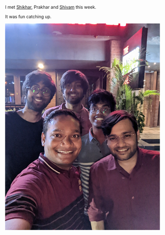 
I met [Shikhar](https://twitter.com/ShikharSriva), Prakhar and [Shivam](https://twitter.com/aShivamTripathi) this week.

It was fun catching up.

![](/assets/images/outing.jpg)
